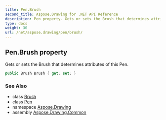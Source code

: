 ```yaml
---
title: Pen.Brush
second_title: Aspose.Drawing for .NET API Reference
description: Pen property. Gets or sets the Brush that determines attributes of this Pen
type: docs
weight: 30
url: /net/aspose.drawing/pen/brush/
---
```

## Pen.Brush property

Gets or sets the Brush that determines attributes of this Pen.

```csharp
public Brush Brush { get; set; }
```

### See Also

* class [Brush](../../brush/)
* class [Pen](../)
* namespace [Aspose.Drawing](../../pen/)
* assembly [Aspose.Drawing.Common](../../../)


